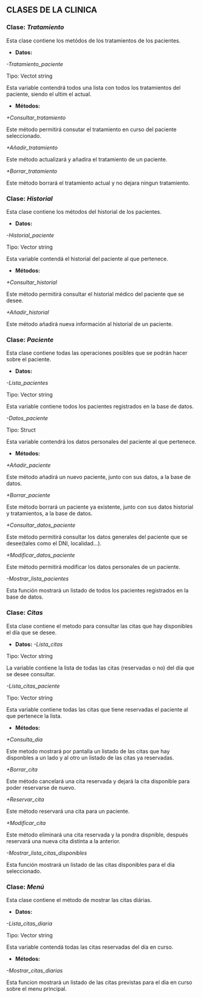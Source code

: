 ## **CLASES DE LA CLINICA**

### **Clase:** *Tratamiento*

Esta clase contiene los metódos de los tratamientos de los pacientes.


* **Datos:**

*-Tratamiento_paciente*

Tipo: Vectot string

Esta variable contendrá todos una lista con todos los tratamientos del paciente, siendo el ultim el actual.


* **Métodos:**

*+Consultar_tratamiento*

Este método permitirá consutar el tratamiento en curso del paciente seleccionado.

*+Añadir_tratamiento*

Este método actualizará y añadira el tratamiento de un paciente.

*+Borrar_tratamiento*

Este método borrará el tratamiento actual y no dejara ningun tratamiento.




### **Clase:** *Historial*

Esta clase contiene los métodos del historial de los pacientes.


* **Datos:**

*-Historial_paciente*

Tipo: Vector string

Esta variable contendá el historial del paciente al que pertenece.


* **Métodos:**

*+Consultar_historial*

Este método permitirá consultar el historial médico del paciente que se desee.

*+Añadir_historial*

Este método añadirá nueva información al historial de un paciente.



### **Clase:** *Paciente*

Esta clase contiene todas las operaciones posibles que se podrán hacer sobre el paciente.

* **Datos:**

*-Lista_pacientes*

Tipo: Vector string

Esta variable contiene todos los pacientes registrados en la base de datos.

*-Datos_paciente*

Tipo: Struct 

Esta variable contendrá los datos personales del paciente al que pertenece.


* **Métodos:**

*+Añadir_paciente*

Este método añadirá un nuevo paciente, junto con sus datos, a la base de datos.

*+Borrar_paciente*

Este método borrará un paciente ya existente, junto con sus datos historial y tratamientos, a la base de datos.

*+Consultar_datos_paciente*

Este método permitirá consultar los datos generales del paciente que se desee(tales como el DNI, localidad...).

*+Modificar_datos_paciente*

Este método permitirá modificar los datos personales de un paciente.

*-Mostrar_lista_pacientes*

Esta función mostrará un listado de todos los pacientes registrados en la base de datos.




### **Clase:** *Citas*

Esta clase contiene el metodo para consultar las citas que hay disponibles el día que se desee.


* **Datos:**
*-Lista_citas*

Tipo: Vector string

La variable contiene la lista de todas las citas (reservadas o no) del día que se desee consultar.

*-Lista_citas_paciente*

Tipo: Vector string

Esta variable contiene todas las citas que tiene reservadas el paciente al que pertenece la lista.


* **Métodos:**

*+Consulta_dia*

Este metodo mostrará por pantalla un listado de las citas que hay disponbles a un lado y al otro un listado de las citas ya reservadas.

*+Borrar_cita*

Este método cancelará una cita reservada y dejará la cita disponible para poder reservarse de nuevo.

*+Reservar_cita*

Este método reservará una cita para un paciente.

*+Modificar_cita*

Este método eliminará una cita reservada y la pondra dispnible, después reservará una nueva cita distinta a la anterior.

*-Mostrar_lista_citas_disponibles*

Esta función mostrará un listado de las citas disponibles para el día seleccionado.



### **Clase:** *Menú*

Esta clase contiene el método de mostrar las citas diárias.


* **Datos:**

*-Lista_citas_diaria*

Tipo: Vector string

Esta variable contendá todas las citas reservadas del día en curso.


* **Métodos:**

*-Mostrar_citas_diarias*

Esta funcion mostrará un listado de las citas previstas para el dia en curso sobre el menu principal.

